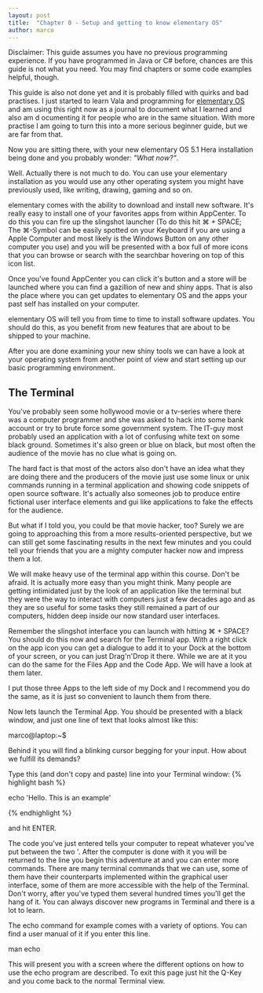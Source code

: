 ```yaml
---
layout: post
title:  "Chapter 0 - Setup and getting to know elementary OS"
author: marco
---
```


Disclaimer: This guide assumes you have no previous programming
experience. If you have programmed in Java or C# before, chances are
this guide is not what you need. You may find chapters or some code
examples helpful, though.

This guide is also not done yet and it is probably filled with quirks
and bad practises. I just started to learn Vala and programming for
[elementary OS](https://elementary.io) and am using this
right now as a journal to document what I learned and also am d
ocumenting it for people who are in the same situation.
With more practise I am going to turn this into a more serious beginner
guide, but we are far from that.

Now you are sitting there, with your new elementary OS 5.1 Hera installation being done and you probably wonder: *"What now?"*.

Well. Actually there is not much to do. You can use your elementary installation as you would use any other operating system you might have previously used, like writing, drawing, gaming and so on.

elementary comes with the ability to download and install new software. It's really easy to install one of your favorites apps from within AppCenter. To do this you can fire up the slingshot launcher (To do this hit <span class="snippet">&#8984; + SPACE</span>; The &#8984;-Symbol can be easily spotted on your Keyboard if you are using a Apple Computer and most likely is the Windows Button on any other computer you use) and you will be presented with a box full of more icons that you can browse or search with the searchbar hovering on top of this icon list.

Once you've found AppCenter you can click it's button and a store will be launched where you can find a gazillion of new and shiny apps. That is also the place where you can get updates to elementary OS and the apps your past self has installed on your computer.

elementary OS will tell you from time to time to install software updates. You should do this, as you benefit from new features that are about to be shipped to your machine.

After you are done examining your new shiny tools we can have a look at your operating system from another point of view and start setting up our basic programming environment.

## The Terminal

You've probably seen some hollywood movie or a tv-series where there was a computer programmer and she was asked to hack into some bank account or try to brute force some government system. The IT-guy most probably used an application with a lot of confusing white text on some black ground. Sometimes it's also green or blue on black, but most often the audience of the movie has no clue what is going on.

The hard fact is that most of the actors also don't have an idea what they are doing there and the producers of the movie just use some linux or unix commands running in a terminal application and showing code snippets of open source software. It's actually also someones job to produce entire fictional user interface elements and gui like applications to fake the effects for the audience.

But what if I told you, you could be that movie hacker, too?
Surely we are going to approaching this from a more results-oriented perspective, but we can still get some fascinating results in the next few minutes and you could tell your friends that you are a mighty computer hacker now and impress them a lot.

We will make heavy use of the terminal app within this course. Don't be afraid. It is actually more easy than you might think.
Many people are getting intimidated just by the look of an application like the terminal but they were the way to interact with computers just a few decades ago and as they are so useful for some tasks they still remained a part of our computers, hidden deep inside our now standard user interfaces.

Remember the slingshot interface you can launch with hitting &#8984; + SPACE?
You should do this now and search for the Terminal app. With a right click on the app icon you can get a dialogue to add it to your Dock at the bottom of your screen, or you can just Drag'n'Drop it there. While we are at it you can do the same for the Files App and the Code App. We will have a look at them later.

I put those three Apps to the left side of my Dock and I recommend you do the same, as it is just so convenient to launch them from there.

Now lets launch the Terminal App. You should be presented with a black window, and just one line of text that looks almost like this:

<div class="terminal">
marco@laptop:~$
</div>

Behind it you will find a blinking cursor begging for your input. How about we fulfill its demands?

Type this (and don't copy and paste) line into your Terminal window:
{% highlight bash %}

echo 'Hello. This is an example'

{% endhighlight %}

and hit ENTER.

The code you've just entered tells your computer to repeat whatever you've put between the two '. After the computer is done with it you will be returned to the line you begin this adventure at and you can enter more commands.
There are many terminal commands that we can use, some of them have their counterparts implemented within the graphical user interface, some of them are more accessible with the help of the Terminal. Don't worry, after you've typed them several hundred times you'll get the hang of it. You can always discover new programs in Terminal and there is a lot to learn.

The echo command for example comes with a variety of options. You can find a user manual of it if you enter this line.

man echo

This will present you with a screen where the different options on how to use the echo program are described. To exit this page just hit the Q-Key and you come back to the normal Terminal view.
